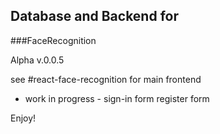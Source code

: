 ## Database and Backend for
###FaceRecognition

Alpha
v.0.0.5

see #react-face-recognition
for main frontend

- work in progress -
sign-in form
register form

Enjoy!
